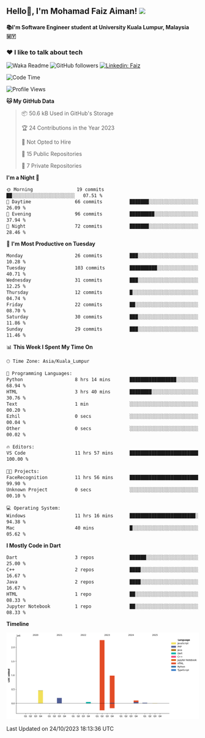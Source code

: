 <h2> Hello👋, I'm Mohamad Faiz Aiman! <img src="https://media.giphy.com/media/12oufCB0MyZ1Go/giphy.gif" width="50"></h2>

#### 📚I'm Software Engineer student at University Kuala Lumpur, Malaysia 🇲🇾
###  ❤️ I like to talk about tech 


![Waka Readme](https://github.com/anmol098/anmol098/workflows/Waka%20Readme/badge.svg)
![GitHub followers](https://img.shields.io/github/followers/faizaiman?label=Follow&style=social)
[![Linkedin: Faiz](https://img.shields.io/badge/-Faiz-blue?style=flat-square&logo=Linkedin&logoColor=white&link=https://www.linkedin.com/in/mohamad-faiz-aiman-623747192/)](https://www.linkedin.com/in/mohamad-faiz-aiman-623747192/)

<!--START_SECTION:waka-->
![Code Time](http://img.shields.io/badge/Code%20Time-160%20hrs%2034%20mins-blue)

![Profile Views](http://img.shields.io/badge/Profile%20Views-0-blue)

**🐱 My GitHub Data** 

> 📦 50.6 kB Used in GitHub's Storage 
 > 
> 🏆 24 Contributions in the Year 2023
 > 
> 🚫 Not Opted to Hire
 > 
> 📜 15 Public Repositories 
 > 
> 🔑 7 Private Repositories 
 > 
**I'm a Night 🦉** 

```text
🌞 Morning                19 commits          ██░░░░░░░░░░░░░░░░░░░░░░░   07.51 % 
🌆 Daytime                66 commits          ███████░░░░░░░░░░░░░░░░░░   26.09 % 
🌃 Evening                96 commits          █████████░░░░░░░░░░░░░░░░   37.94 % 
🌙 Night                  72 commits          ███████░░░░░░░░░░░░░░░░░░   28.46 % 
```
📅 **I'm Most Productive on Tuesday** 

```text
Monday                   26 commits          ███░░░░░░░░░░░░░░░░░░░░░░   10.28 % 
Tuesday                  103 commits         ██████████░░░░░░░░░░░░░░░   40.71 % 
Wednesday                31 commits          ███░░░░░░░░░░░░░░░░░░░░░░   12.25 % 
Thursday                 12 commits          █░░░░░░░░░░░░░░░░░░░░░░░░   04.74 % 
Friday                   22 commits          ██░░░░░░░░░░░░░░░░░░░░░░░   08.70 % 
Saturday                 30 commits          ███░░░░░░░░░░░░░░░░░░░░░░   11.86 % 
Sunday                   29 commits          ███░░░░░░░░░░░░░░░░░░░░░░   11.46 % 
```


📊 **This Week I Spent My Time On** 

```text
🕑︎ Time Zone: Asia/Kuala_Lumpur

💬 Programming Languages: 
Python                   8 hrs 14 mins       █████████████████░░░░░░░░   68.94 % 
HTML                     3 hrs 40 mins       ████████░░░░░░░░░░░░░░░░░   30.76 % 
Text                     1 min               ░░░░░░░░░░░░░░░░░░░░░░░░░   00.20 % 
Ezhil                    0 secs              ░░░░░░░░░░░░░░░░░░░░░░░░░   00.04 % 
Other                    0 secs              ░░░░░░░░░░░░░░░░░░░░░░░░░   00.02 % 

🔥 Editors: 
VS Code                  11 hrs 57 mins      █████████████████████████   100.00 % 

🐱‍💻 Projects: 
FaceRecognition          11 hrs 56 mins      █████████████████████████   99.90 % 
Unknown Project          0 secs              ░░░░░░░░░░░░░░░░░░░░░░░░░   00.10 % 

💻 Operating System: 
Windows                  11 hrs 16 mins      ████████████████████████░   94.38 % 
Mac                      40 mins             █░░░░░░░░░░░░░░░░░░░░░░░░   05.62 % 
```

**I Mostly Code in Dart** 

```text
Dart                     3 repos             ██████░░░░░░░░░░░░░░░░░░░   25.00 % 
C++                      2 repos             ████░░░░░░░░░░░░░░░░░░░░░   16.67 % 
Java                     2 repos             ████░░░░░░░░░░░░░░░░░░░░░   16.67 % 
HTML                     1 repo              ██░░░░░░░░░░░░░░░░░░░░░░░   08.33 % 
Jupyter Notebook         1 repo              ██░░░░░░░░░░░░░░░░░░░░░░░   08.33 % 
```



**Timeline**

![Lines of Code chart](https://raw.githubusercontent.com/faizaiman/faizaiman/main/assets/bar_graph.png)


 Last Updated on 24/10/2023 18:13:36 UTC
<!--END_SECTION:waka-->
